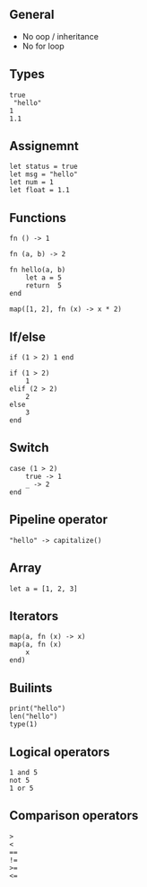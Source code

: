 ## General

- No oop / inheritance
- No for loop


## Types

```
true
 "hello"
1
1.1
```

## Assignemnt

```
let status = true
let msg = "hello"
let num = 1
let float = 1.1
```

## Functions

```
fn () -> 1

fn (a, b) -> 2

fn hello(a, b)
    let a = 5
    return  5
end

map([1, 2], fn (x) -> x * 2)

```

## If/else

```
if (1 > 2) 1 end

if (1 > 2)
    1
elif (2 > 2)
    2
else
    3
end
```

## Switch

```
case (1 > 2)
    true -> 1
    _ -> 2
end
```

## Pipeline operator

```
"hello" -> capitalize()
```

## Array

```
let a = [1, 2, 3]
```

## Iterators

```
map(a, fn (x) -> x)
map(a, fn (x)
    x
end)
```


## Builints

```
print("hello")
len("hello")
type(1)
```


## Logical operators

```
1 and 5
not 5
1 or 5
```

## Comparison operators

```
>
<
==
!=
>=
<=
```
